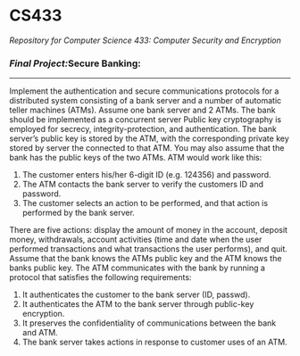CS433
=====
<i>Repository for Computer Science 433: Computer Security and Encryption</i>


### <i>Final Project:</i>Secure Banking:
-----------

Implement the authentication and secure communications protocols for a distributed system consisting of a bank server and a number of automatic teller machines (ATMs). Assume one bank server and 2 ATMs. The bank should be implemented as a concurrent server Public key cryptography is employed for secrecy, integrity-protection, and authentication. The bank server’s public key is stored by the ATM, with the corresponding private key stored by server the connected to that ATM. You may also assume that the bank has the public keys of the two ATMs. ATM would work like this:

1. The customer enters his/her 6-digit ID (e.g. 124356) and password.
2. The ATM contacts the bank server to verify the customers ID and password.
3. The customer selects an action to be performed, and that action is performed by the bank server.

There are five actions: display the amount of money in the account, deposit money, withdrawals, account activities (time and date when the user performed transactions and what transactions the user performs), and quit. Assume that the bank knows the ATMs public key and the ATM knows the banks public key. The ATM communicates with the bank by running a protocol that satisfies the following requirements:

1. It authenticates the customer to the bank server (ID, passwd).
2. It authenticates the ATM to the bank server through public-key encryption.
3. It preserves the confidentiality of communications between the bank and ATM.
4. The bank server takes actions in response to customer uses of an ATM.


